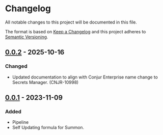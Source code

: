 # Changelog
All notable changes to this project will be documented in this file.

The format is based on [Keep a Changelog](http://keepachangelog.com/en/1.0.0/)
and this project adheres to [Semantic Versioning](http://semver.org/spec/v2.0.0.html).

## [0.0.2] - 2025-10-16

### Changed
- Updated documentation to align with Conjur Enterprise name change to Secrets Manager. (CNJR-10998)

## [0.0.1] - 2023-11-09

### Added
- Pipeline
- Self Updating formula for Summon.

[Unreleased]: https://github.com/cyberark/homebrew-tools/compare/v0.0.2...HEAD
[0.0.2]: https://github.com/cyberark/homebrew-tools/releases/tag/v0.0.2
[0.0.1]: https://github.com/cyberark/homebrew-tools/releases/tag/v0.0.1